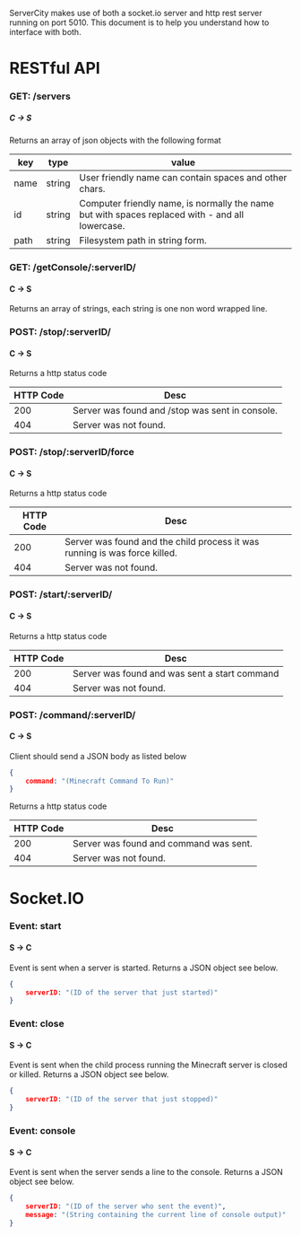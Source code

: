 ServerCity makes use of both a socket.io server and http rest server running on port 5010.
This document is to help you understand how to interface with both.

# RESTful API
### GET: /servers
##### C -> S
Returns an array of json objects with the following format

| key | type | value |
| ---- | ---- | ---- |
| name | string | User friendly name can contain spaces and other chars. |
| id | string | Computer friendly name, is normally the name but with spaces replaced with - and all lowercase. |
| path | string | Filesystem path in string form. |

### GET: /getConsole/:serverID/
#### C -> S
Returns an array of strings, each string is one non word wrapped line.


### POST: /stop/:serverID/
#### C -> S
Returns a http status code

| HTTP Code | Desc |
| ---- | ---- |
| 200 | Server was found and /stop was sent in console. |
| 404 | Server was not found. |

### POST: /stop/:serverID/force

#### C -> S
Returns a http status code

| HTTP Code | Desc |
| ---- | ---- |
| 200 | Server was found and the child process it was running is was force killed. |
| 404 | Server was not found. |

### POST: /start/:serverID/
#### C -> S
Returns a http status code

| HTTP Code | Desc |
| ---- | ---- |
| 200 | Server was found and was sent a start command |
| 404 | Server was not found. |

### POST: /command/:serverID/
#### C -> S
Client should send a JSON body as listed below

```json
{
	command: "(Minecraft Command To Run)"
}
```

Returns a http status code

| HTTP Code | Desc |
| ---- | ---- |
| 200 | Server was found and command was sent. |
| 404 | Server was not found. |

# Socket.IO
### Event: start
#### S -> C
Event is sent when a server is started.
Returns a JSON object see below.

```json
{
	serverID: "(ID of the server that just started)"
}
```

### Event: close
#### S -> C
Event is sent when the child process running the Minecraft server is closed or killed.
Returns a JSON object see below.

```json
{
	serverID: "(ID of the server that just stopped)"
}
```

### Event: console
#### S -> C
Event is sent when the server sends a line to the console.
Returns a JSON object see below.

```json
{
	serverID: "(ID of the server who sent the event)",
	message: "(String containing the current line of console output)"
}
```

